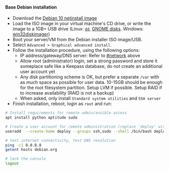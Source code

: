 #### Base Debian installation

- Download the [Debian 10 netinstall image](https://cdimage.debian.org/debian-cd/current/amd64/iso-cd/debian-10.1.0-amd64-netinst.iso)
- Load the ISO image in your virtual machine's CD drive, or write the image to a 1GB+ USB drive (Linux: [`dd`](https://wiki.archlinux.org/index.php/USB_flash_installation_media#In_GNU.2FLinux), [GNOME disks](https://www.techrepublic.com/article/how-to-create-disk-images-using-gnome-disk/). Windows: [win32diskimager](http://sourceforge.net/projects/win32diskimager/))
- Boot your server/VM from the Debian installer ISO image/USB.
- Select `Advanced > Graphical advanced install`.
- Follow the installation procedure, using the following options:
  - IP address/gateway/DNS server: Refer to [#network](#network) above
  - Allow root (administrator) login, set a strong password and store it someplace safe like a Keepass database, do not create an additional user account yet
  - Any disk partitioning scheme is OK, but prefer a separate `/var` with as much space as possible for user data. 10-15GB should be enough for the root filesystem partition. Setup LVM if possible. Setup RAID if to increase availability (RAID is not a backup)
  - When asked, only install `Standard system utilities` and `SSH server`
- Finish installation, reboot, login as `root` and run:

```bash
# Install requirements for remote admin/ansible access
apt install python aptitude sudo

# Create a user account for remote administration (replace 'deploy' with the desired account name)
useradd  --create-home deploy --groups ssh,sudo --shell /bin/bash deploy

# test internet connectivity, test DNS resolution
ping -c1 8.8.8.8
getent hosts debian.org

# lock the console
logout
```

